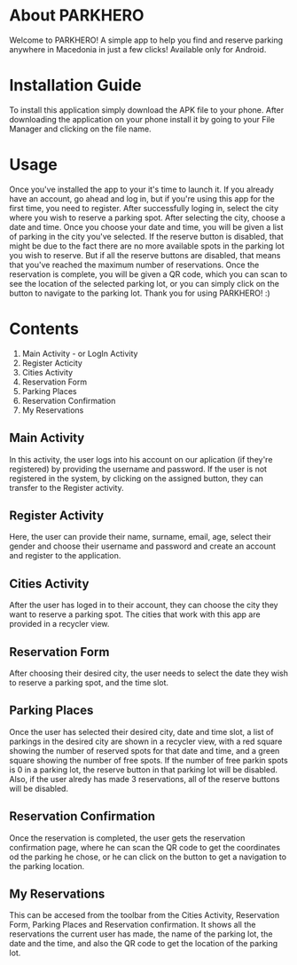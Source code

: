 # About PARKHERO
Welcome to PARKHERO! A simple app to help you find and reserve parking anywhere in Macedonia in just a few clicks! Available only for Android.


# Installation Guide
To install this application simply download the APK file to your phone. After downloading the application on your phone install it by going to your File Manager and clicking on the file name. 

# Usage
Once you've installed the app to your it's time to launch it. If you already have an account, go ahead and log in, but if you're using this app for the first time, you need to register. After successfully loging in, select the city where you wish to reserve a parking spot. After selecting the city, choose a date and time. Once you choose your date and time, you will be given a list of parking in the city you've selected. If the reserve button is disabled, that might be due to the fact there are no more available spots in the parking lot you wish to reserve. But if all the reserve buttons are disabled, that means that you've reached the maximum number of reservations. Once the reservation is complete, you will be given a QR code, which you can scan to see the location of the selected parking lot, or you can simply click on the button to navigate to the parking lot.
Thank you for using PARKHERO! :)

# Contents
1. Main Activity - or LogIn Activity
2. Register Acticity
3. Cities Activity
4. Reservation Form 
5. Parking Places
6. Reservation Confirmation
7. My Reservations

## Main Activity
In this activity, the user logs into his account on our aplication (if they're registered) by providing the username and password. If the user is not registered in the system, by clicking on the assigned button, they can transfer to the Register activity.

## Register Activity
Here, the user can provide their name, surname, email, age, select their gender and choose their username and password and create an account and register to the application.

## Cities Activity
After the user has loged in to their account, they can choose the city they want to reserve a parking spot. The cities that work with this app are provided in a recycler view.

## Reservation Form
After choosing their desired city, the user needs to select the date they wish to reserve a parking spot, and the time slot.

## Parking Places
Once the user has selected their desired city, date and time slot, a list of parkings in the desired city are shown in a recycler view, with a red square showing the number of reserved spots for that date and time, and a green square showing the number of free spots. If the number of free parkin spots is 0 in a parking lot, the reserve button in that parking lot will be disabled. Also, if the user alredy has made 3 reservations, all of the reserve buttons will be disabled.

## Reservation Confirmation
Once the reservation is completed, the user gets the reservation confirmation page, where he can scan the QR code to get the coordinates od the parking he chose, or he can click on the button to get a navigation to the parking location.

## My Reservations
This can be accesed from the toolbar from the Cities Activity, Reservation Form, Parking Places and Reservation confirmation. It shows all the reservations the current user has made, the name of the parking lot, the date and the time, and also the QR code to get the location of the parking lot.




